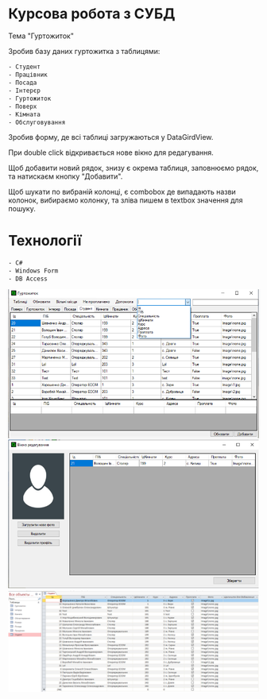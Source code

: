 # Курсова робота з СУБД
Тема "Гуртожиток"

Зробив базу даних гуртожитка з таблицями:

    - Студент
    - Працівник
    - Посада
    - Інтерєр
    - Гуртожиток
    - Поверх
    - Кімната
    - Обслуговування

Зробив форму, де всі таблиці загружаються у DataGirdView.

При double click відкривається нове вікно для редагування.

Щоб добавити новий рядок, знизу є окрема таблиця, заповнюємо рядок, та натискаєм кнопку "Добавити".

Щоб шукати по вибраній колонці, є combobox де випадають назви колонок, вибираємо колонку, та зліва пишем в textbox значення для пошуку.

# Технології

    - C#
    - Windows Form
    - DB Access

![alt text](https://github.com/HoraGoodBoar/Coursework-in-college/blob/master/Readme/1.png)
![alt text](https://github.com/HoraGoodBoar/Coursework-in-college/blob/master/Readme/2.png)
![alt text](https://github.com/HoraGoodBoar/Coursework-in-college/blob/master/Readme/3.png)
